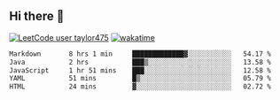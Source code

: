## Hi there 👋

[![LeetCode user taylor475](https://img.shields.io/badge/dynamic/json?style=for-the-badge&labelColor=black&color=%23ffa116&label=Solved&query=solvedOverTotal&url=https%3A%2F%2Fleetcode-badge.vercel.app%2Fapi%2Fusers%2Ftaylor475&logo=leetcode&logoColor=yellow)](https://leetcode.com/taylor475/)
[![wakatime](https://wakatime.com/badge/user/8c6aced9-f66a-452f-8802-5d7239ce5c50.svg)](https://wakatime.com/@8c6aced9-f66a-452f-8802-5d7239ce5c50)

<!--START_SECTION:waka-->

```txt
Markdown       8 hrs 1 min     █████████████▓░░░░░░░░░░░   54.17 %
Java           2 hrs           ███▒░░░░░░░░░░░░░░░░░░░░░   13.58 %
JavaScript     1 hr 51 mins    ███░░░░░░░░░░░░░░░░░░░░░░   12.58 %
YAML           51 mins         █▒░░░░░░░░░░░░░░░░░░░░░░░   05.79 %
HTML           24 mins         ▓░░░░░░░░░░░░░░░░░░░░░░░░   02.72 %
```

<!--END_SECTION:waka-->

<!--
**taylor475/taylor475** is a _special_ repository because its `README.md` (this file) appears on your GitHub profile.
